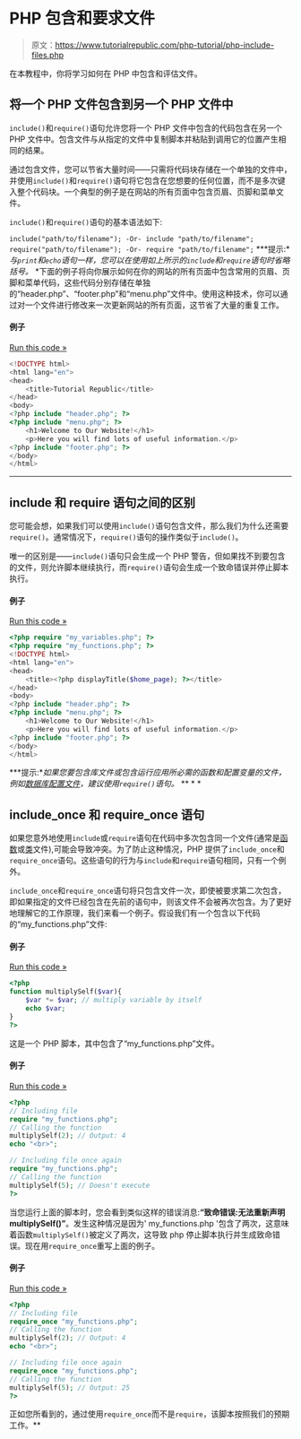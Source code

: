 # PHP 包含和要求文件

> 原文：<https://www.tutorialrepublic.com/php-tutorial/php-include-files.php>

在本教程中，你将学习如何在 PHP 中包含和评估文件。

## 将一个 PHP 文件包含到另一个 PHP 文件中

`include()`和`require()`语句允许您将一个 PHP 文件中包含的代码包含在另一个 PHP 文件中。包含文件与从指定的文件中复制脚本并粘贴到调用它的位置产生相同的结果。

通过包含文件，您可以节省大量时间——只需将代码块存储在一个单独的文件中，并使用`include()`和`require()`语句将它包含在您想要的任何位置，而不是多次键入整个代码块。一个典型的例子是在网站的所有页面中包含页眉、页脚和菜单文件。

`include()`和`require()`语句的基本语法如下:

`include("path/to/filename"); -Or- include "path/to/filename";`
`require("path/to/filename"); -Or- require "path/to/filename";` ***提示:**与`print`和`echo`语句一样，您可以在使用如上所示的`include`和`require`语句时省略括号。*  *下面的例子将向你展示如何在你的网站的所有页面中包含常用的页眉、页脚和菜单代码，这些代码分别存储在单独的“header.php”、“footer.php”和“menu.php”文件中。使用这种技术，你可以通过对一个文件进行修改来一次更新网站的所有页面，这节省了大量的重复工作。

#### 例子

[Run this code »](../codelab.php?topic=php&file=include-files "Run this code to view the output")

```php
<!DOCTYPE html>
<html lang="en">
<head>
    <title>Tutorial Republic</title>
</head>
<body>
<?php include "header.php"; ?>
<?php include "menu.php"; ?>
    <h1>Welcome to Our Website!</h1>
    <p>Here you will find lots of useful information.</p>
<?php include "footer.php"; ?>
</body>
</html>
```

* * *

## include 和 require 语句之间的区别

您可能会想，如果我们可以使用`include()`语句包含文件，那么我们为什么还需要`require()`。通常情况下，`require()`语句的操作类似于`include()`。

唯一的区别是——`include()`语句只会生成一个 PHP 警告，但如果找不到要包含的文件，则允许脚本继续执行，而`require()`语句会生成一个致命错误并停止脚本执行。

#### 例子

[Run this code »](../codelab.php?topic=php&file=require-files "Run this code to view the output")

```php
<?php require "my_variables.php"; ?>
<?php require "my_functions.php"; ?>
<!DOCTYPE html>
<html lang="en">
<head>
    <title><?php displayTitle($home_page); ?></title>
</head>
<body>
<?php include "header.php"; ?>
<?php include "menu.php"; ?>
    <h1>Welcome to Our Website!</h1>
    <p>Here you will find lots of useful information.</p>
<?php include "footer.php"; ?>
</body>
</html>
```

 ***提示:**如果您要包含库文件或包含运行应用所必需的函数和配置变量的文件，例如[数据库配置文件](php-mysql-crud-application.php)，建议使用`require()`语句。*  ** * *

## include_once 和 require_once 语句

如果您意外地使用`include`或`require`语句在代码中多次包含同一个文件(通常是[函数](php-functions.php)或[类](php-classes-and-objects.php)文件),可能会导致冲突。为了防止这种情况，PHP 提供了`include_once`和`require_once`语句。这些语句的行为与`include`和`require`语句相同，只有一个例外。

`include_once`和`require_once`语句将只包含文件一次，即使被要求第二次包含，即如果指定的文件已经包含在先前的语句中，则该文件不会被再次包含。为了更好地理解它的工作原理，我们来看一个例子。假设我们有一个包含以下代码的“my_functions.php”文件:

#### 例子

[Run this code »](javascript:void(0); "Disabled")

```php
<?php
function multiplySelf($var){
    $var *= $var; // multiply variable by itself
    echo $var;
}
?>
```

这是一个 PHP 脚本，其中包含了“my_functions.php”文件。

#### 例子

[Run this code »](javascript:void(0); "Disabled")

```php
<?php
// Including file
require "my_functions.php";
// Calling the function
multiplySelf(2); // Output: 4
echo "<br>";

// Including file once again
require "my_functions.php";
// Calling the function
multiplySelf(5); // Doesn't execute
?>
```

当您运行上面的脚本时，您会看到类似这样的错误消息:**“致命错误:无法重新声明 multiplySelf()”**。发生这种情况是因为' my_functions.php '包含了两次，这意味着函数`multiplySelf()`被定义了两次，这导致 php 停止脚本执行并生成致命错误。现在用`require_once`重写上面的例子。

#### 例子

[Run this code »](../codelab.php?topic=php&file=including-files-only-once "Run this code to view the output")

```php
<?php
// Including file
require_once "my_functions.php";
// Calling the function
multiplySelf(2); // Output: 4
echo "<br>";

// Including file once again
require_once "my_functions.php";
// Calling the function
multiplySelf(5); // Output: 25
?>
```

正如您所看到的，通过使用`require_once`而不是`require`，该脚本按照我们的预期工作。**